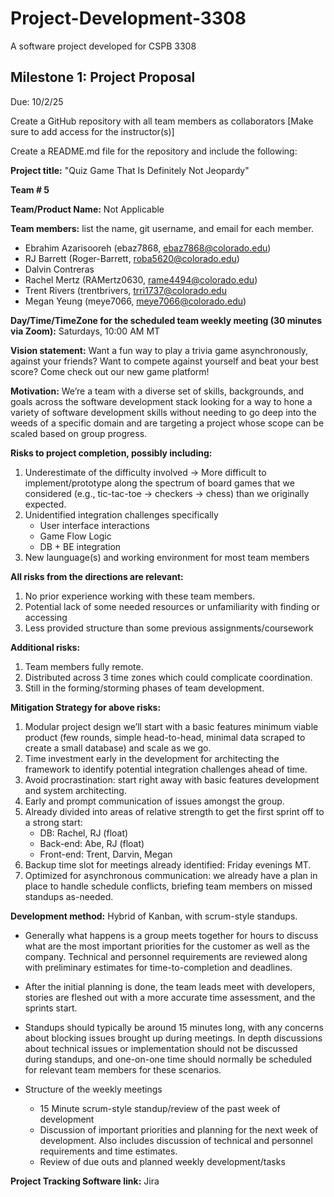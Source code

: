 # Project-Development-3308
A software project developed for CSPB 3308


## Milestone 1: Project Proposal
Due: 10/2/25

Create a GitHub repository with all team members as collaborators
[Make sure to add access for the instructor(s)]

Create a README.md file for the repository and include the following:

**Project title:** "Quiz Game That Is Definitely Not Jeopardy"

**Team # 5**

**Team/Product Name:** Not Applicable

**Team members:** list the name, git username, and email for each member.
- Ebrahim Azarisooreh (ebaz7868, ebaz7868@colorado.edu)
- RJ Barrett (Roger-Barrett, roba5620@colorado.edu)
- Dalvin Contreras
- Rachel Mertz (RAMertz0630, rame4494@colorado.edu)
- Trent Rivers (trentbrivers, trri1737@colorado.edu
- Megan Yeung (meye7066, meye7066@colorado.edu)

**Day/Time/TimeZone for the scheduled team weekly meeting (30 minutes via Zoom):**
Saturdays, 10:00 AM MT

**Vision statement:** Want a fun way to play a trivia game asynchronously, against your friends? Want to compete against yourself and beat your best score? Come check out our new game platform!

**Motivation:** We’re a team with a diverse set of skills, backgrounds, and goals across the software development stack looking for a way to hone a variety of software development skills without needing to go deep into the weeds of a specific domain and are targeting a project whose scope can be scaled based on group progress. 

**Risks to project completion, possibly including:**
1. Underestimate of the difficulty involved -> More difficult to implement/prototype along the spectrum of board games that we considered (e.g., tic-tac-toe -> checkers -> chess) than we originally expected.
2. Unidentified integration challenges specifically
   - User interface interactions
   - Game Flow Logic
   - DB + BE integration
3.  New launguage(s) and working environment for most team members 

**All risks from the directions are relevant:**
1. No prior experience working with these team members.
2. Potential lack of some needed resources or unfamiliarity with finding or accessing
3. Less provided structure than some previous assignments/coursework

**Additional risks:**
1. Team members fully remote.
2. Distributed across 3 time zones which could complicate coordination. 
3. Still in the forming/storming phases of team development.

**Mitigation Strategy for above risks:**
1. Modular project design we’ll start with a basic features minimum viable product (few rounds, simple head-to-head, minimal data scraped to create a small database) and scale as we go.
2. Time investment early in the development for architecting the framework to identify potential integration challenges ahead of time. 
3. Avoid procrastination: start right away with basic features development and system architecting. 
4. Early and prompt communication of issues amongst the group. 
5. Already divided into areas of relative strength to get the first sprint off to a strong start:
    - DB: Rachel, RJ (float)
    - Back-end: Abe, RJ (float)
    - Front-end: Trent, Darvin, Megan
7. Backup time slot for meetings already identified: Friday evenings MT. 
8. Optimized for asynchronous communication: we already have a plan in place to handle schedule conflicts, briefing team members on missed standups as-needed.

**Development method:** Hybrid of Kanban, with scrum-style standups.
- Generally what happens is a group meets together for hours to discuss what are the most important priorities for the customer as well as the company. Technical and personnel requirements are reviewed along with preliminary estimates for time-to-completion and deadlines.
- After the initial planning is done, the team leads meet with developers, stories are fleshed out with a more accurate time assessment, and the sprints start.
- Standups should typically be around 15 minutes long, with any concerns about blocking issues brought up during meetings. In depth discussions about technical issues or implementation should not be discussed during standups, and one-on-one time should normally be scheduled for relevant team members for these scenarios.

- Structure of the weekly meetings
  - 15 Minute scrum-style standup/review of the past week of development
  - Discussion of important priorities and planning for the next week of development. Also includes discussion of technical and personnel requirements and time estimates. 
  - Review of due outs and planned weekly development/tasks

**Project Tracking Software link:** Jira

